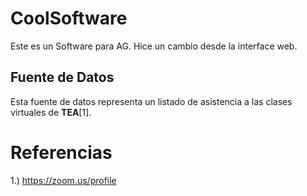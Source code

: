 # CoolSoftware

Este es un Software para AG. Hice un cambio desde la interface web.

## Fuente de Datos

Esta fuente de datos representa un listado de asistencia a las clases virtuales de **TEA**[1].

# Referencias

1.) <https://zoom.us/profile>
